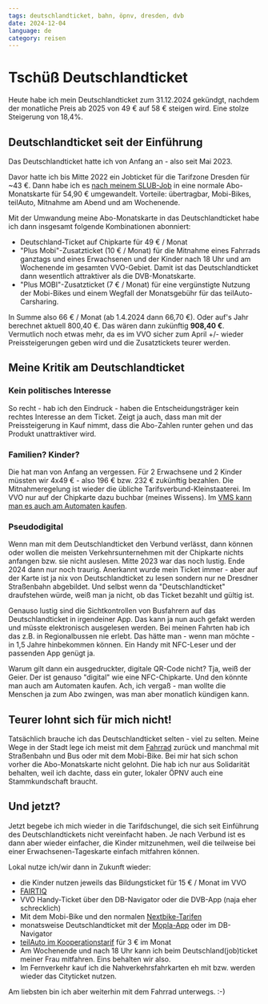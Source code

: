 ```yaml
---
tags: deutschlandticket, bahn, öpnv, dresden, dvb
date: 2024-12-04
language: de
category: reisen
---
```


# Tschüß Deutschlandticket

Heute habe ich mein Deutschlandticket zum 31.12.2024 gekündgt, nachdem der monatliche Preis ab 2025 von 49 € auf 58 € steigen wird. Eine stolze Steigerung von 18,4%.

## Deutschlandticket seit der Einführung

Das Deutschlandticket hatte ich von Anfang an - also seit Mai 2023.

Davor hatte ich bis Mitte 2022 ein Jobticket für die Tarifzone Dresden für ~43 €. Dann habe ich es [nach meinem SLUB-Job](/posts/2022/06/30/10-8-jahre-slub.md) in eine normale Abo-Monatskarte für 54,90 € umgewandelt. Vorteile: übertragbar, Mobi-Bikes, teilAuto, Mitnahme am Abend und am Wochenende.

Mit der Umwandung meine Abo-Monatskarte in das Deutschlandticket habe ich dann insgesamt folgende Kombinationen abonniert:

* Deutschland-Ticket auf Chipkarte für 49 € / Monat
* "Plus Mobi"-Zusatzticket (10 € / Monat) für die Mitnahme eines Fahrrads ganztags und eines Erwachsenen und der Kinder nach 18 Uhr und am Wochenende im gesamten VVO-Gebiet. Damit ist das Deutschlandticket dann wesentlich attraktiver als die DVB-Monatskarte.
* "Plus MOBI"-Zusatzticket (7 € / Monat) für eine vergünstigte Nutzung der Mobi-Bikes und einem Wegfall der Monatsgebühr für das teilAuto-Carsharing.

In Summe also 66 € / Monat (ab 1.4.2024 dann 66,70 €). Oder auf's Jahr berechnet aktuell 800,40 €. Das wären dann zukünftig **908,40 €**. Vermutlich noch etwas mehr, da es im VVO sicher zum April +/- wieder Preissteigerungen geben wird und die Zusatztickets teurer werden.

## Meine Kritik am Deutschlandticket

### Kein politisches Interesse

So recht - hab ich den Eindruck - haben die Entscheidungsträger kein rechtes Interesse an dem Ticket. Zeigt ja auch, dass man mit der Preissteigerung in Kauf nimmt, dass die Abo-Zahlen runter gehen und das Produkt unattraktiver wird.

### Familien? Kinder? 

Die hat man von Anfang an vergessen. Für 2 Erwachsene und 2 Kinder müssten wir 4x49 € - also 196 € bzw. 232 € zukünftig bezahlen. Die Mitnahmeregelung ist wieder die übliche Tarifsverbund-Kleinstaaterei. Im VVO nur auf der Chipkarte dazu buchbar (meines Wissens). Im [VMS kann man es auch am Automaten kaufen](https://www.vms.de/ticket/vms-deutschlandticketplus/).

### Pseudodigital

Wenn man mit dem Deutschlandticket den Verbund verlässt, dann können oder wollen die meisten Verkehrsunternehmen mit der Chipkarte nichts anfangen bzw. sie nicht auslesen. Mitte 2023 war das noch lustig. Ende 2024 dann nur noch traurig. Anerkannt wurde mein Ticket immer - aber auf der Karte ist ja nix von Deutschlandticket zu lesen sondern nur ne Dresdner Straßenbahn abgebildet. Und selbst wenn da "Deutschlandticket" draufstehen würde, weiß man ja nicht, ob das Ticket bezahlt und gültig ist.

Genauso lustig sind die Sichtkontrollen von Busfahrern auf das Deutschlandticket in irgendeiner App. Das kann ja nun auch gefakt werden und müsste elektronisch ausgelesen werden. Bei meinen Fahrten hab ich das z.B. in Regionalbussen nie erlebt. Das hätte man - wenn man möchte - in 1,5 Jahre hinbekommen können. Ein Handy mit NFC-Leser und der passenden App genügt ja.

Warum gilt dann ein ausgedruckter, digitale QR-Code nicht? Tja, weiß der Geier. Der ist genauso "digital" wie eine NFC-Chipkarte. Und den könnte man auch am Automaten kaufen. Ach, ich vergaß - man wollte die Menschen ja zum Abo zwingen, was man aber monatlich kündigen kann.

## Teurer lohnt sich für mich nicht!

Tatsächlich brauche ich das Deutschlandticket selten - viel zu selten. Meine Wege in der Stadt lege ich meist mit dem [Fahrrad](/posts/2023/04/23/10000km-happy-tout-terrain.md) zurück und manchmal mit Straßenbahn und Bus oder mit dem Mobi-Bike. Bei mir hat sich schon vorher die Abo-Monatskarte nicht gelohnt. Die hab ich nur aus Solidarität behalten, weil ich dachte, dass ein guter, lokaler ÖPNV auch eine Stammkundschaft braucht.

## Und jetzt?

Jetzt begebe ich mich wieder in die Tarifdschungel, die sich seit Einführung des Deutschlandtickets nicht vereinfacht haben. Je nach Verbund ist es dann aber wieder einfacher, die Kinder mitzunehmen, weil die teilweise bei einer Erwachsenen-Tageskarte einfach mitfahren können.

Lokal nutze ich/wir dann in Zukunft wieder:

* die Kinder nutzen jeweils das Bildungsticket für 15 € / Monat im VVO
* [FAIRTIQ](https://www.dvb.de/de-de/die-dvb/dvb-apps/fairtiq)
* VVO Handy-Ticket über den DB-Navigator oder die DVB-App (naja eher schrecklich)
* Mit dem Mobi-Bike und den normalen [Nextbike-Tarifen](https://www.nextbike.de/dresden/de/)
* monatsweise Deutschlandticket mit der [Mopla-App](https://www.mopla.solutions/de/tickets/deutschlandticket) oder im DB-Navigator
* [teilAuto im Kooperationstarif](https://teilauto.net/privatkunden) für 3 € im Monat
* Am Wochenende und nach 18 Uhr kann ich beim Deutschland(job)ticket meiner Frau mitfahren. Eins behalten wir also.
* Im Fernverkehr kauf ich die Nahverkehrsfahrkarten eh mit bzw. werden wieder das Cityticket nutzen.

Am liebsten bin ich aber weiterhin mit dem Fahrrad unterwegs. :-)